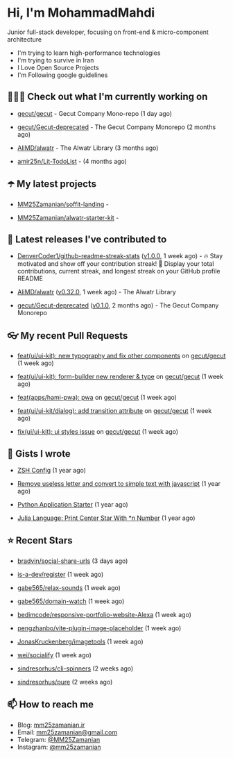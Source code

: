 # Hi, I'm MohammadMahdi

Junior full-stack developer, focusing on front-end & micro-component architecture

- I'm trying to learn high-performance technologies
- I'm trying to survive in Iran
- I Love Open Source Projects
- I'm Following google guidelines

## 👨🏻‍💻 Check out what I'm currently working on



- [gecut/gecut](https://github.com/gecut/gecut) - Gecut Company Mono-repo (1 day ago)

- [gecut/Gecut-deprecated](https://github.com/gecut/Gecut-deprecated) - The Gecut Company Monorepo (2 months ago)

- [AliMD/alwatr](https://github.com/AliMD/alwatr) - The Alwatr Library (3 months ago)

- [amir25n/Lit-TodoList](https://github.com/amir25n/Lit-TodoList) -  (4 months ago)

## ☂️ My latest projects



- [MM25Zamanian/soffit-landing](https://github.com/MM25Zamanian/soffit-landing) - 

- [MM25Zamanian/alwatr-starter-kit](https://github.com/MM25Zamanian/alwatr-starter-kit) - 

## 🎉 Latest releases I've contributed to



- [DenverCoder1/github-readme-streak-stats](https://github.com/DenverCoder1/github-readme-streak-stats) ([v1.0.0](https://github.com/DenverCoder1/github-readme-streak-stats/releases/tag/v1.0.0), 1 week ago) - 🔥 Stay motivated and show off your contribution streak! 🌟 Display your total contributions, current streak, and longest streak on your GitHub profile README

- [AliMD/alwatr](https://github.com/AliMD/alwatr) ([v0.32.0](https://github.com/AliMD/alwatr/releases/tag/v0.32.0), 1 week ago) - The Alwatr Library

- [gecut/Gecut-deprecated](https://github.com/gecut/Gecut-deprecated) ([v0.1.0](https://github.com/gecut/Gecut-deprecated/releases/tag/v0.1.0), 2 months ago) - The Gecut Company Monorepo

## 👓 My recent Pull Requests



- [feat(ui/ui-kit): new typography and fix other components](https://github.com/gecut/gecut/pull/149) on [gecut/gecut](https://github.com/gecut/gecut) (1 week ago)

- [feat(ui/ui-kit): form-builder new renderer &amp; type](https://github.com/gecut/gecut/pull/148) on [gecut/gecut](https://github.com/gecut/gecut) (1 week ago)

- [feat(apps/hami-pwa): pwa](https://github.com/gecut/gecut/pull/147) on [gecut/gecut](https://github.com/gecut/gecut) (1 week ago)

- [feat(ui/ui-kit/dialog): add transition attribute](https://github.com/gecut/gecut/pull/141) on [gecut/gecut](https://github.com/gecut/gecut) (1 week ago)

- [fix(ui/ui-kit): ui styles issue](https://github.com/gecut/gecut/pull/135) on [gecut/gecut](https://github.com/gecut/gecut) (1 week ago)

## 📓 Gists I wrote



- [ZSH Config](https://gist.github.com/fc1960135cf54fd5fae966c637455ffe) (1 year ago)

- [Remove useless letter and convert to simple text with javascript](https://gist.github.com/2249ec3b4dfe1de7693d6412beeba5a0) (1 year ago)

- [Python Application Starter](https://gist.github.com/0d120f8dde7a95ad33bc1fa160975df6) (1 year ago)

- [Julia Language: Print Center Star With *n Number](https://gist.github.com/b04a84f77b7946162c81409eeae904ad) (1 year ago)

## ⭐ Recent Stars



- [bradvin/social-share-urls](https://github.com/bradvin/social-share-urls) (3 days ago)

- [is-a-dev/register](https://github.com/is-a-dev/register) (1 week ago)

- [gabe565/relax-sounds](https://github.com/gabe565/relax-sounds) (1 week ago)

- [gabe565/domain-watch](https://github.com/gabe565/domain-watch) (1 week ago)

- [bedimcode/responsive-portfolio-website-Alexa](https://github.com/bedimcode/responsive-portfolio-website-Alexa) (1 week ago)

- [pengzhanbo/vite-plugin-image-placeholder](https://github.com/pengzhanbo/vite-plugin-image-placeholder) (1 week ago)

- [JonasKruckenberg/imagetools](https://github.com/JonasKruckenberg/imagetools) (1 week ago)

- [wei/socialify](https://github.com/wei/socialify) (1 week ago)

- [sindresorhus/cli-spinners](https://github.com/sindresorhus/cli-spinners) (2 weeks ago)

- [sindresorhus/pure](https://github.com/sindresorhus/pure) (2 weeks ago)

## 📫 How to reach me

- Blog: [mm25zamanian.ir](https://mm25zamanian.ir)
- Email: [mm25zamanian@gmail.com](mailto://mm25zamanian@gmail.com)
- Telegram: [@MM25Zamanian](https://t.me/MM25Zamanian)
- Instagram: [@mm25zamanian](https://instagram.com/mm25zamanian)
